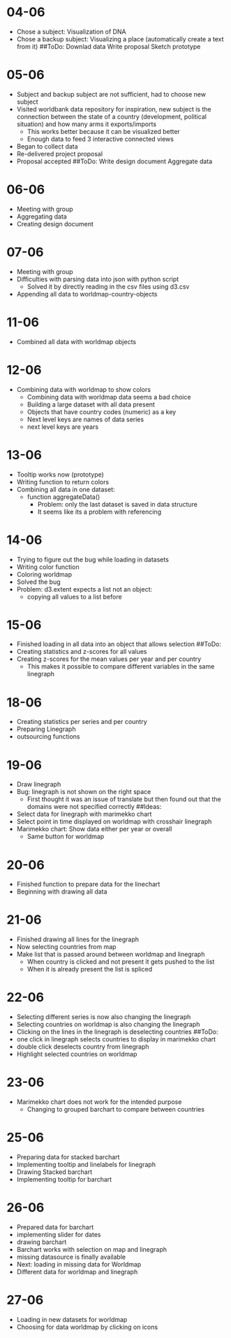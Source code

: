 # 04-06
- Chose a subject: Visualization of DNA
- Chose a backup subject: Visualizing a place (automatically create a text from it)
##ToDo:
Downlad data
Write proposal
Sketch prototype

# 05-06
- Subject and backup subject are not sufficient, had to choose new subject
- Visited worldbank data repository for inspiration, new subject is the connection between the state of a country (development, political situation) and how many arms it exports/imports
  - This works better because it can be visualized better
  - Enough data to feed 3 interactive connected views
- Began to collect data
- Re-delivered project proposal
- Proposal accepted
##ToDo:
Write design document
Aggregate data

# 06-06
- Meeting with group
- Aggregating data
- Creating design document

# 07-06
- Meeting with group
- Difficulties with parsing data into json with python script
  - Solved it by directly reading in the csv files using d3.csv
- Appending all data to worldmap-country-objects

# 11-06
- Combined all data with worldmap objects

# 12-06
- Combining data with worldmap to show colors
  - Combining data with worldmap data seems a bad choice
  - Building a large dataset with all data present
  - Objects that have country codes (numeric) as a key
  - Next level keys are names of data series
  - next level keys are years

# 13-06
- Tooltip works now (prototype)
- Writing function to return colors
- Combining all data in one dataset:
  - function aggregateData()
    - Problem: only the last dataset is saved in data structure
    - It seems like its a problem with referencing

# 14-06
- Trying to figure out the bug while loading in datasets
- Writing color function
- Coloring worldmap
- Solved the bug
- Problem: d3.extent expects a list not an object:
  - copying all values to a list before


# 15-06
- Finished loading in all data into an object that allows selection
##ToDo:
- Creating statistics and z-scores for all values
- Creating z-scores for the mean values per year and per country
  - This makes it possible to compare different variables in the same linegraph

# 18-06
- Creating statistics per series and per country
- Preparing Linegraph
- outsourcing functions

# 19-06
- Draw linegraph
- Bug: linegraph is not shown on the right space
  - First thought it was an issue of translate but then found out that the domains
    were not specified correctly
##Ideas:
- Select data for linegraph with marimekko chart
- Select point in time displayed on worldmap with crosshair linegraph
- Marimekko chart: Show data either per year or overall
  - Same button for worldmap

# 20-06
- Finished function to prepare data for the linechart
- Beginning with drawing all data

# 21-06
- Finished drawing all lines for the linegraph
- Now selecting countries from map
- Make list that is passed around between worldmap and linegraph
  - When country is clicked and not present it gets pushed to the list
  - When it is already present the list is spliced

# 22-06
- Selecting different series is now also changing the linegraph
- Selecting countries on worldmap is also changing the linegraph
- Clicking on the lines in the linegraph is deselecting countries
##ToDo:
- one click in linegraph selects countries to display in marimekko chart
- double click deselects country from linegraph
- Highlight selected countries on worldmap

# 23-06
- Marimekko chart does not work for the intended purpose
  - Changing to grouped barchart to compare between countries

# 25-06
- Preparing data for stacked barchart
- Implementing tooltip and linelabels for linegraph
- Drawing Stacked barchart
- Implementing tooltip for barchart

# 26-06
- Prepared data for barchart
- implementing slider for dates
- drawing barchart
- Barchart works with selection on map and linegraph
- missing datasource is finally available
- Next: loading in missing data for Worldmap
- Different data for worldmap and linegraph

# 27-06
- Loading in new datasets for worldmap
- Choosing for data worldmap by clicking on icons
